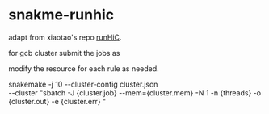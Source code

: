 # snakme-runhic

adapt from xiaotao's repo [runHiC](http://xiaotaowang.github.io/HiC_pipeline/).

for gcb cluster submit the jobs as 

modify the resource for each rule as needed.

snakemake -j 10  --cluster-config cluster.json \
 --cluster "sbatch -J {cluster.job} --mem={cluster.mem} -N 1 -n {threads}  -o {cluster.out} -e  {cluster.err} " 


